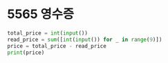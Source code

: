 # 5565 영수증



```python
total_price = int(input())
read_price = sum([int(input()) for _ in range(9)])
price = total_price - read_price
print(price)
```

